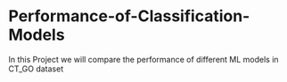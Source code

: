 # Performance-of-Classification-Models
In this Project we will compare the performance of different ML models in CT_GO dataset
